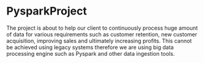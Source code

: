 # PysparkProject
The project is about to help our client to continuously process huge amount of data for various requirements such as customer retention, new customer acquisition, improving sales and ultimately increasing profits.
This cannot be achieved using legacy systems therefore we are using big data processing engine such as Pyspark and other data ingestion tools.

